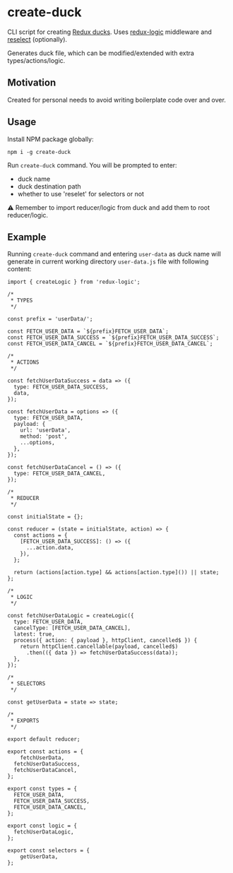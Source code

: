 # create-duck
CLI script for creating [Redux ducks](https://github.com/erikras/ducks-modular-redux).
Uses [redux-logic](https://github.com/jeffbski/redux-logic) middleware and [reselect](https://github.com/reduxjs/reselect) (optionally).

Generates duck file, which can be modified/extended with extra types/actions/logic.

## Motivation
Created for personal needs to avoid writing boilerplate code over and over.

## Usage
Install NPM package globally:
```
npm i -g create-duck
```
Run `create-duck` command. You will be prompted to enter:
- duck name
- duck destination path
- whether to use 'reselet' for selectors or not

:warning: Remember to import reducer/logic from duck and add them to root reducer/logic.

## Example
Running `create-duck` command and entering `user-data` as duck name will generate in current working directory `user-data.js` file with following content:
```
import { createLogic } from 'redux-logic';

/*
 * TYPES
 */

const prefix = 'userData/';

const FETCH_USER_DATA = `${prefix}FETCH_USER_DATA`;
const FETCH_USER_DATA_SUCCESS = `${prefix}FETCH_USER_DATA_SUCCESS`;
const FETCH_USER_DATA_CANCEL = `${prefix}FETCH_USER_DATA_CANCEL`;

/*
 * ACTIONS
 */

const fetchUserDataSuccess = data => ({
  type: FETCH_USER_DATA_SUCCESS,
  data,
});

const fetchUserData = options => ({
  type: FETCH_USER_DATA,
  payload: {
    url: 'userData',
    method: 'post',
    ...options,
  },
});

const fetchUserDataCancel = () => ({
  type: FETCH_USER_DATA_CANCEL,
});

/*
 * REDUCER
 */

const initialState = {};

const reducer = (state = initialState, action) => {
  const actions = {
    [FETCH_USER_DATA_SUCCESS]: () => ({
      ...action.data,
    }),
  };

  return (actions[action.type] && actions[action.type]()) || state;
};

/*
 * LOGIC
 */

const fetchUserDataLogic = createLogic({
  type: FETCH_USER_DATA,
  cancelType: [FETCH_USER_DATA_CANCEL],
  latest: true,
  process({ action: { payload }, httpClient, cancelled$ }) {
    return httpClient.cancellable(payload, cancelled$)
      .then(({ data }) => fetchUserDataSuccess(data));
  },
});

/*
 * SELECTORS
 */

const getUserData = state => state;

/*
 * EXPORTS
 */

export default reducer;

export const actions = {
	fetchUserData,
  fetchUserDataSuccess,
  fetchUserDataCancel,
};

export const types = {
  FETCH_USER_DATA,
  FETCH_USER_DATA_SUCCESS,
  FETCH_USER_DATA_CANCEL,
};

export const logic = {
  fetchUserDataLogic,
};

export const selectors = {
	getUserData,
};
```